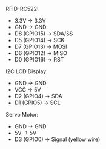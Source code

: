 RFID-RC522:
- 3.3V → 3.3V
- GND → GND
- D8 (GPIO15) → SDA/SS
- D5 (GPIO14) → SCK
- D7 (GPIO13) → MOSI
- D6 (GPIO12) → MISO
- D0 (GPIO16) → RST

I2C LCD Display:
- GND → GND
- VCC → 5V
- D2 (GPIO4) → SDA
- D1 (GPIO5) → SCL

Servo Motor:
- GND → GND
- 5V → 5V
- D3 (GPIO0) → Signal (yellow wire)

